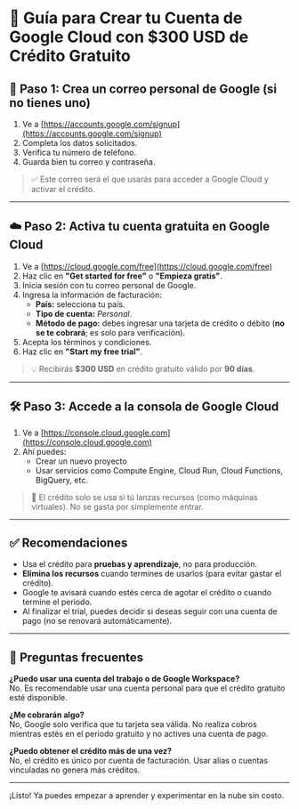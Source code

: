 # 🚀 Guía para Crear tu Cuenta de Google Cloud con $300 USD de Crédito Gratuito

## 🧩 Paso 1: Crea un correo personal de Google (si no tienes uno)

1. Ve a [https://accounts.google.com/signup](https://accounts.google.com/signup)
2. Completa los datos solicitados.
3. Verifica tu número de teléfono.
4. Guarda bien tu correo y contraseña.

> ✅ Este correo será el que usarás para acceder a Google Cloud y activar el crédito.

---

## ☁️ Paso 2: Activa tu cuenta gratuita en Google Cloud

1. Ve a [https://cloud.google.com/free](https://cloud.google.com/free)
2. Haz clic en **"Get started for free"** o **"Empieza gratis"**.
3. Inicia sesión con tu correo personal de Google.
4. Ingresa la información de facturación:
   - **País:** selecciona tu país.
   - **Tipo de cuenta:** *Personal*.
   - **Método de pago:** debes ingresar una tarjeta de crédito o débito (**no se te cobrará**; es solo para verificación).
5. Acepta los términos y condiciones.
6. Haz clic en **"Start my free trial"**.

> 💡 Recibirás **$300 USD** en crédito gratuito válido por **90 días**.

---

## 🛠️ Paso 3: Accede a la consola de Google Cloud

1. Ve a [https://console.cloud.google.com](https://console.cloud.google.com)
2. Ahí puedes:
   - Crear un nuevo proyecto
   - Usar servicios como Compute Engine, Cloud Run, Cloud Functions, BigQuery, etc.

> 🎯 El crédito solo se usa si tú lanzas recursos (como máquinas virtuales). No se gasta por simplemente entrar.

---

## ✅ Recomendaciones

- Usa el crédito para **pruebas y aprendizaje**, no para producción.
- **Elimina los recursos** cuando termines de usarlos (para evitar gastar el crédito).
- Google te avisará cuando estés cerca de agotar el crédito o cuando termine el periodo.
- Al finalizar el trial, puedes decidir si deseas seguir con una cuenta de pago (no se renovará automáticamente).

---

## 📌 Preguntas frecuentes

**¿Puedo usar una cuenta del trabajo o de Google Workspace?**  
No. Es recomendable usar una cuenta personal para que el crédito gratuito esté disponible.

**¿Me cobrarán algo?**  
No, Google solo verifica que tu tarjeta sea válida. No realiza cobros mientras estés en el periodo gratuito y no actives una cuenta de pago.

**¿Puedo obtener el crédito más de una vez?**  
No, el crédito es único por cuenta de facturación. Usar alias o cuentas vinculadas no genera más créditos.

---

¡Listo! Ya puedes empezar a aprender y experimentar en la nube sin costo.
